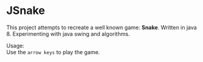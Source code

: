 JSnake
===
This project attempts to recreate a well known game: **Snake**.
Written in java 8. 
Experimenting with java swing and algorithms.

Usage:  
Use the `arrow keys` to play the game.
